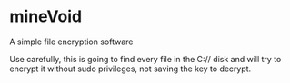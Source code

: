 # mineVoid
A simple file encryption software

Use carefully, this is going to find every file in the C:// disk and will try to encrypt it without sudo privileges, not saving the key to decrypt.
